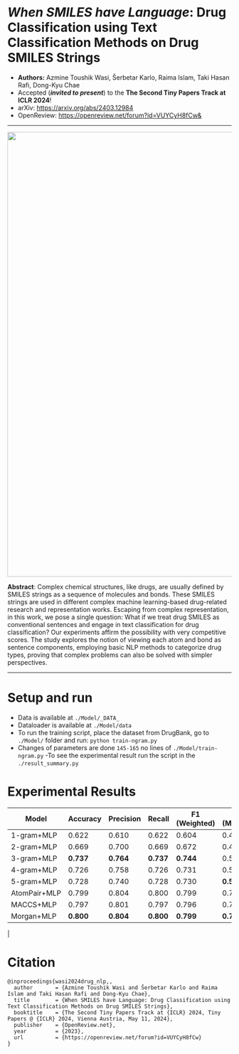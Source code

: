 # ***When SMILES have Language*: Drug Classification using Text Classification Methods on Drug SMILES Strings**
- **Authors:** Azmine Toushik Wasi, Šerbetar Karlo, Raima Islam, Taki Hasan Rafi, Dong-Kyu Chae
- Accepted (***invited to present***) to the **The Second Tiny Papers Track at ICLR 2024**!
- arXiv: https://arxiv.org/abs/2403.12984
- OpenReview: https://openreview.net/forum?id=VUYCyH8fCw&
---

<p align="center">
  <img src="Fig/model.png" width="1000"/>
</p>

**Abstract**: Complex chemical structures, like drugs, are usually defined by SMILES strings as a sequence of molecules and bonds. These SMILES strings are used in different complex machine learning-based drug-related research and representation works. Escaping from complex representation, in this work, we pose a single question: What if we treat drug SMILES as conventional sentences and engage in text classification for drug classification? Our experiments affirm the possibility with very competitive scores. The study explores the notion of viewing each atom and bond as sentence components, employing basic NLP methods to categorize drug types, proving that complex problems can also be solved with simpler perspectives.

---

# Setup and run
- Data is available at `./Model/_DATA_`
- Dataloader is available at `./Model/data`
- To run the training script, place the dataset from DrugBank, go to `./Model/` folder and run: `python train-ngram.py`
- Changes of parameters are done `145-165` no lines of `./Model/train-ngram.py`
-To see the experimental result run the script in the `./result_summary.py`

# Experimental Results

| Model          | Accuracy | Precision | Recall | F1 (Weighted) | F1 (Macro) | ROC-AUC |
|----------------|----------|-----------|--------|----------------|-------------|---------|
| 1-gram+MLP     | 0.622    | 0.610     | 0.622  | 0.604          | 0.406       | 0.760   |
| 2-gram+MLP     | 0.669    | 0.700     | 0.669  | 0.672          | 0.445       | 0.810   |
| 3-gram+MLP     | **0.737**| **0.764** | **0.737**| **0.744**     | 0.553       | **0.848**|
| 4-gram+MLP     | 0.726    | 0.758     | 0.726  | 0.731          | 0.524       | 0.841   |
| 5-gram+MLP     | 0.728    | 0.740     | 0.728  | 0.730          | **0.563**   | 0.838   |
| AtomPair+MLP   | 0.799    | 0.804     | 0.800  | 0.799          | 0.702       | 0.876   |
| MACCS+MLP      | 0.797    | 0.801     | 0.797  | 0.796          | 0.702       | 0.873   |
| Morgan+MLP     | **0.800**| **0.804** | **0.800**| **0.799**     | **0.703**   | **0.876**|
|




# Citation
```
@inproceedings{wasi2024drug_nlp,,
  author       = {Azmine Toushik Wasi and Šerbetar Karlo and Raima Islam and Taki Hasan Rafi and Dong-Kyu Chae},
  title        = {When SMILES have Language: Drug Classification using Text Classification Methods on Drug SMILES Strings},
  booktitle    = {The Second Tiny Papers Track at {ICLR} 2024, Tiny Papers @ {ICLR} 2024, Vienna Austria, May 11, 2024},
  publisher    = {OpenReview.net},
  year         = {2023},
  url          = {https://openreview.net/forum?id=VUYCyH8fCw}
}
```